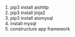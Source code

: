 1. pip3 install aiohttp
2. pip3 install jinja2
3. pip3 install aiomysql
4. install mysql 
5. constructure app framework